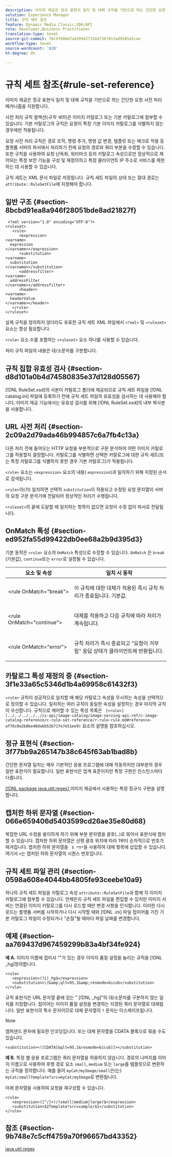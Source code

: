 ```yaml
---
description: 이미지 제공은 정규 표현식 일치 및 대체 규칙을 기반으로 하는 간단한 요청 사전 처리 메커니즘을 지원합니다.
solution: Experience Manager
title: 규칙 세트 참조
feature: Dynamic Media Classic,SDK/API
role: Developer,Business Practitioner
translation-type: tm+mt
source-git-commit: f6c97606d7a4209427316d7367013ad9585a5cae
workflow-type: tm+mt
source-wordcount: '810'
ht-degree: 0%

---
```



# 규칙 세트 참조{#rule-set-reference}

이미지 제공은 정규 표현식 일치 및 대체 규칙을 기반으로 하는 간단한 요청 사전 처리 메커니즘을 지원합니다.

사전 처리 규칙 컬렉션(*규칙 세트*)은 이미지 카탈로그 또는 기본 카탈로그에 첨부할 수 있습니다. 기본 카탈로그의 규칙은 요청이 특정 기본 이미지 카탈로그를 식별하지 않는 경우에만 적용됩니다.

요청 사전 처리 규칙은 경로 조작, 명령 추가, 명령 값 변경, 템플릿 또는 매크로 적용 등 플랫폼 서버의 파서에서 처리하기 전에 요청의 경로와 쿼리 부분을 수정할 수 있습니다. 또한 규칙을 사용하여 요청 난독화, 워터마크 등의 카탈로그 속성으로만 정상적으로 제어되는 특정 보안 기능을 구성 및 재정의하고 특정 클라이언트 IP 주소로 서비스를 제한하는 데 사용할 수 있습니다.

규칙 세트는 XML 문서 파일로 저장됩니다. 규칙 세트 파일의 상대 또는 절대 경로는 `attribute::RuleSetFile`에 지정해야 합니다.

## 일반 구조 {#section-8bcbd91ea8a946f28051bde8ad21827f}

```
 <?xml version="1.0" encoding="UTF-8"?> 
<ruleset> 
   <rule> 
      <expression> 
<varname>
  expression 
</varname></expression> 
      <substitution> 
<varname>
  substitution 
</varname></substitution> 
      <addressfilter> 
<varname>
  addressFilter 
</varname></addressfilter> 
      <header> 
<varname>
  headerValue 
</varname></header>  
   </rule> 
</ruleset>
```

실제 규칙을 정의하지 않더라도 유효한 규칙 세트 XML 파일에서 `<?xml>` 및 `<ruleset>` 요소는 항상 필요합니다.

`<rule>` 요소 수를 포함하는 `<ruleset>` 요소 하나를 사용할 수 있습니다.

처리 규칙 파일의 내용은 대/소문자를 구분합니다.

## 규칙 집합 유효성 검사 {#section-d8d101a0b4d74580835e37d128d05567}

[!DNL RuleSet.xsd]의 사본이 카탈로그 폴더에 제공되므로 규칙 세트 파일을 [!DNL catalog.ini] 파일에 등록하기 전에 규칙 세트 파일의 유효성을 검사하는 데 사용해야 합니다. 이미지 제공 기능에서는 유효성 검사를 위해 [!DNL RuleSet.xsd]의 내부 복사본을 사용합니다.

## URL 사전 처리 {#section-2c09a2d79ada46b994857c6a7fb4c13a}

다른 처리 전에 들어오는 HTTP 요청을 부분적으로 구문 분석하여 어떤 이미지 카탈로그를 적용할지 결정합니다. 카탈로그를 식별하면 선택한 카탈로그에 대한 규칙 세트(또는 특정 카탈로그를 식별하지 못한 경우 기본 카탈로그)가 적용됩니다.

`<rule>` 요소는 `<expression>` 요소의 내용( *`expression`*)과 일치하기 위해 지정된 순서로 검색됩니다.

`<rule>`이(가) 일치하면 선택적 *`substitution`*&#x200B;이 적용되고 수정된 요청 문자열이 서버의 요청 구문 분석기에 전달되어 정상적인 처리가 수행됩니다.

`<ruleset>`의 끝에 도달할 때 일치하는 항목이 없으면 요청이 수정 없이 파서로 전달됩니다.

## OnMatch 특성 {#section-ed952fa55d99422db0ee68a2b9d395d3}

기본 동작은 `<rule>` 요소의 `OnMatch` 특성으로 수정할 수 있습니다. `OnMatch` 은  `break` (기본값),  `continue`또는  `error`로 설정될 수 있습니다.

<table id="table_6680A81492B24CE593330DA7B0075E8F"> 
 <thead> 
  <tr> 
   <th class="entry"> <b>요소 및 속성</b> </th> 
   <th class="entry"> <b>일치 시 동작</b> </th> 
  </tr> 
 </thead>
 <tbody> 
  <tr> 
   <td> <p> <span class="codeph"> &lt;rule OnMatch="break"&gt; </span> </p> </td> 
   <td> <p>이 규칙에 대한 대체가 적용된 즉시 규칙 처리가 종료됩니다. 기본값. </p> </td> 
  </tr> 
  <tr> 
   <td> <p> <span class="codeph"> &lt;rule OnMatch="continue"&gt; </span> </p> </td> 
   <td> <p>대체를 적용하고 다음 규칙에 따라 처리가 계속됩니다. </p> </td> 
  </tr> 
  <tr> 
   <td> <p> <span class="codeph"> &lt;rule OnMatch="error"&gt; </span> </p> </td> 
   <td> <p>규칙 처리가 즉시 종료되고 "요청이 거부됨" 응답 상태가 클라이언트에 반환됩니다. </p> </td> 
  </tr> 
 </tbody> 
</table>

## 카탈로그 특성 재정의 중 {#section-3f1e33a65c5346d1b4a69958c61432f3}

`<rule>` 규칙이 성공적으로 일치할 때 해당 카탈로그 속성을 무시하는 속성을 선택적으로 정의할 수 있습니다. 일치하는 여러 규칙이 동일한 속성을 설정하는 경우 마지막 규칙이 우선합니다. 규칙으로 제어할 수 있는 특성 목록은 ` [<rule>](../../../../../is-api/image-catalog/image-serving-api-ref/c-image-catalog-reference/c-rule-set-reference/r-rule-rule.md#reference-af76c0e2b8be48dabb52b71fe7e51ee9)` 요소의 설명을 참조하십시오.

## 정규 표현식 {#section-3f77bb9a265147b38c645f63ab1bad8b}

간단한 문자열 일치는 매우 기본적인 응용 프로그램에 대해 작동하지만 대부분의 경우 일반 표현식이 필요합니다. 일반 표현식은 업계 표준이지만 특정 구현은 인스턴스마다 다릅니다.

[ [!DNL package java.util.regex] ](https://www2.cs.duke.edu/csed/java/jdk1.4.2/docs/api/) 이미지 제공에서 사용하는 특정 정규식 구현을 설명합니다.

## 캡처한 하위 문자열 {#section-066e659406d5403599cd26ae35e80d68}

복잡한 URL 수정을 용이하게 하기 위해 부분 문자열을 괄호(..)로 묶어서 표현식에 캡처할 수 있습니다. 캡처한 하위 문자열은 선행 괄호 위치에 따라 1부터 순차적으로 번호가 매겨집니다. 캡처한 하위 문자열을 ` $ *`n`*`을 사용하여 대체 항목에 삽입할 수 있습니다. 여기서 *`n`*&#x200B;는 캡처된 하위 문자열의 시퀀스 번호입니다.

## 규칙 세트 파일 관리 {#section-0598a608e4044bb4805fe93ceebe10a9}

하나의 규칙 세트 파일을 카탈로그 속성 `attribute::RuleSetFile`과 함께 각 이미지 카탈로그에 첨부할 수 있습니다. 언제든지 규칙 세트 파일을 편집할 수 있지만 이미지 서버는 연결된 이미지 카탈로그를 다시 로드할 때만 변경 사항을 인식합니다. 이러한 다시 로드는 플랫폼 서버를 시작하거나 다시 시작할 때와 [!DNL .ini] 파일 접미어를 가진 기본 카탈로그 파일이 수정되거나 &quot;손질&quot;될 때마다 파일 날짜를 변경합니다.

## 예제 {#section-aa769437d967459299b83a4bf34fe924}

**예 A.** 이미지 이름에 접미사 &quot;&quot;가 있는 경우 이미지 품질 설정을 늘리는 규칙을  [!DNL _hg]정의합니다.

```
<rule> 
   <expression>(?i)_hg$</expression> 
   <substitution>\?&amp;qlt=95,1&amp;resmode=bicub</substitution> 
</rule>
```

규칙 표현식은 URL 문자열 끝에 있는 &quot; [!DNL _hg]&quot;의 대/소문자를 구분하지 않는 일치를 지정합니다. 접미어는 이미지 품질 설정을 변경하는 지정된 쿼리 문자열로 대체됩니다. 일반 표현식의 특수 문자이므로 대체 문자열의 `?` 문자는 이스케이프됩니다.

>[!NOTE]
>
>앰퍼샌드 문자에 필요한 인코딩입니다. 또는 대체 문자열을 CDATA 블록으로 묶을 수도 있습니다.

`<substitution><![CDATA[&qlt=95,1&resmode=bicub]]></substitution>`

**예 B.** 특정 웹 응용 프로그램은 쿼리 문자열을 허용하지 않습니다. 경로의 나머지를 이미지 이름으로 사용하여 후행 경로 요소 `small`, `medium` 또는 `large`를 템플릿으로 변환하는 규칙을 정의합니다. 예를 들어 `myCat/myImage/small`은(는) `myCat/smallTemplate?src=myCat/myImage`로 변환됩니다.

아래 문자열을 사용하여 요청을 재구성할 수 있습니다.

```
<rule> 
   <expression>([^/]+)/(small|medium|large)$</expression> 
   <substitution>$2Template?src=sample/$1</substitution> 
</rule>
```

## 참조 {#section-9b748e7c5cff4759a70f96657bd43352}

[java.util.regex](https://www2.cs.duke.edu/csed/java/jdk1.4.2/docs/api/)
